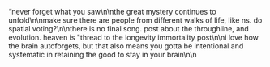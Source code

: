 “never forget what you saw\n\nthe great mystery continues to unfold\n\nmake sure there are people from different walks of life, like ns. do spatial voting?\n\nthere is no final song. post about the throughline, and evolution. heaven is "thread to the longevity immortality post\n\ni love how the brain autoforgets, but that also means you gotta be intentional and systematic in retaining the good to stay in your brain\n\n